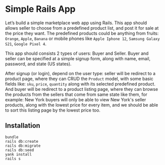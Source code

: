 # Simple Rails App
Let’s build a simple marketplace web app using Rails. This app should allows seller to choose from a predefined product list, and post it for sale at the price they want. The predefined products could be anything from fruits: `Orange`, `Apple`, `Banana` or mobile phones like `Apple Iphone 12`, `Samsung Galaxy S21`, `Google Pixel 4`.

This app should consists 2 types of users: Buyer and Seller. Buyer and seller can be specified at a simple signup form, along with name, email, password, and state (US states). 

After signup (or login), depend on the user type: seller will be redirect to a product page, where they can CRUD the `Product` model, with some basic fields like:  `sku`, `price`, `quantity` along with its selected predefined product. And buyer will be redirect to a product listing page, where they can browse the products from the sellers that come from same state like them, for example: New York buyers will only be able to view New York's seller products, along with the lowest price for every item, and we should be able to sort this listing page by the lowest price too.

## Installation

``` 
bundle
rails db:create
rails db:migrate
rails db:seed
yank install
rails s
```
